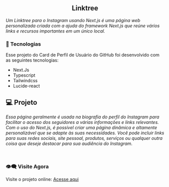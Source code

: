 <h2 align="center">Linktree</h2>

<p aling="center">
  <em>
Um Linktree para o Instagram usando Next.js é uma página web personalizada criada com a ajuda do framework Next.js que reúne vários links e recursos importantes em um único local.
  </em>
</p>

### 🚀 Tecnologias
Esse projeto do Card de Perfil de Usuário do GitHub foi desenvolvido com as seguintes tecnologias:

- Next.Js
- Typescript
- Tailwindcss
- Lucide-react

## 💻 Projeto

<em aling="center">Essa página geralmente é usada na biografia do perfil do Instagram para facilitar o acesso dos seguidores a várias informações e links relevantes. Com o uso do Next.js, é possível criar uma página dinâmica e altamente personalizável que se adapte às suas necessidades. Você pode incluir links para suas redes sociais, site pessoal, produtos, serviços ou qualquer outra coisa que deseje destacar para sua audiência do Instagram.</em>

<br>


### 👁️‍🗨️ Visite Agora
Visite o projeto online: [Acesse aqui](https://linktreekaykedev.vercel.app/)
